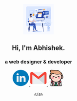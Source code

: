 
<div align="center">
  <img src="https://github.com/tripathi-abhishek/Projects/blob/master/developer.svg" style="width:100px; height:100px">
  <p><h2>Hi, I'm Abhishek.</h2></p>
  <p><h3>a web designer & developer</h3></p>
  <a class="social" href="https://www.linkedin.com/in/abhishek--tripathi/">
      <img src="https://github.com/tripathi-abhishek/Projects/blob/master/linkedin.svg" alt="linkedin">
      <img src="https://github.com/tripathi-abhishek/Projects/blob/master/gmail%2020px.svg" alt="gmail">
      <img src="https://github.com/tripathi-abhishek/Projects/blob/master/icon%20(1).svg" alt="website">
      
    </a>
</div>
